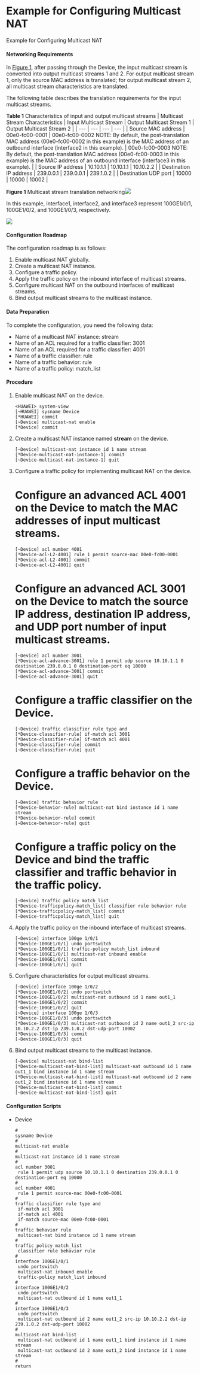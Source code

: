 Example for Configuring Multicast NAT
=====================================

Example for Configuring Multicast NAT

#### Networking Requirements

In [Figure 1](#EN-US_TASK_0000001193989747__fig_dc_vrp_multicast_cfg_007301), after passing through the Device, the input multicast stream is converted into output multicast streams 1 and 2. For output multicast stream 1, only the source MAC address is translated; for output multicast stream 2, all multicast stream characteristics are translated.

The following table describes the translation requirements for the input multicast streams.

**Table 1** Characteristics of input and output multicast streams
| Multicast Stream Characteristics | Input Multicast Stream | Output Multicast Stream 1 | Output Multicast Stream 2 |
| --- | --- | --- | --- |
| Source MAC address | 00e0-fc00-0001 | 00e0-fc00-0002  NOTE:  By default, the post-translation MAC address (00e0-fc00-0002 in this example) is the MAC address of an outbound interface (interface2 in this example). | 00e0-fc00-0003  NOTE:  By default, the post-translation MAC address (00e0-fc00-0003 in this example) is the MAC address of an outbound interface (interface3 in this example). |
| Source IP address | 10.10.1.1 | 10.10.1.1 | 10.10.2.2 |
| Destination IP address | 239.0.0.1 | 239.0.0.1 | 239.1.0.2 |
| Destination UDP port | 10000 | 10000 | 10002 |



**Figure 1** Multicast stream translation networking![](public_sys-resources/note_3.0-en-us.png) 

In this example, interface1, interface2, and interface3 represent 100GE1/0/1, 100GE1/0/2, and 100GE1/0/3, respectively.


  
![](figure/en-us_image_0000001382515782.png)

#### Configuration Roadmap

The configuration roadmap is as follows:

1. Enable multicast NAT globally.
2. Create a multicast NAT instance.
3. Configure a traffic policy.
4. Apply the traffic policy on the inbound interface of multicast streams.
5. Configure multicast NAT on the outbound interfaces of multicast streams.
6. Bind output multicast streams to the multicast instance.

#### Data Preparation

To complete the configuration, you need the following data:

* Name of a multicast NAT instance: stream
* Name of an ACL required for a traffic classifier: 3001
* Name of an ACL required for a traffic classifier: 4001
* Name of a traffic classifier: rule
* Name of a traffic behavior: rule
* Name of a traffic policy: match\_list


#### Procedure

1. Enable multicast NAT on the device.
   
   
   ```
   <HUAWEI> system-view
   [~HUAWEI] sysname Device
   [*HUAWEI] commit
   [~Device] multicast-nat enable
   [*Device] commit
   ```
2. Create a multicast NAT instance named **stream** on the device.
   
   
   ```
   [~Device] multicast-nat instance id 1 name stream
   [*Device-multicast-nat-instance-1] commit
   [~Device-multicast-nat-instance-1] quit
   ```
3. Configure a traffic policy for implementing multicast NAT on the device.
   
   
   
   # Configure an advanced ACL 4001 on the Device to match the MAC addresses of input multicast streams.
   
   ```
   [~Device] acl number 4001
   [*Device-acl-L2-4001] rule 1 permit source-mac 00e0-fc00-0001
   [*Device-acl-L2-4001] commit
   [~Device-acl-L2-4001] quit
   ```
   
   # Configure an advanced ACL 3001 on the Device to match the source IP address, destination IP address, and UDP port number of input multicast streams.
   
   ```
   [~Device] acl number 3001
   [*Device-acl-advance-3001] rule 1 permit udp source 10.10.1.1 0 destination 239.0.0.1 0 destination-port eq 10000
   [*Device-acl-advance-3001] commit
   [~Device-acl-advance-3001] quit
   ```
   
   # Configure a traffic classifier on the Device.
   
   ```
   [~Device] traffic classifier rule type and
   [*Device-classifier-rule] if-match acl 3001
   [*Device-classifier-rule] if-match acl 4001
   [*Device-classifier-rule] commit
   [~Device-classifier-rule] quit
   ```
   
   # Configure a traffic behavior on the Device.
   
   ```
   [~Device] traffic behavior rule
   [*Device-behavior-rule] multicast-nat bind instance id 1 name stream
   [*Device-behavior-rule] commit
   [~Device-behavior-rule] quit
   ```
   
   # Configure a traffic policy on the Device and bind the traffic classifier and traffic behavior in the traffic policy.
   
   ```
   [~Device] traffic policy match_list
   [*Device-trafficpolicy-match_list] classifier rule behavior rule
   [*Device-trafficpolicy-match_list] commit
   [~Device-trafficpolicy-match_list] quit
   ```
4. Apply the traffic policy on the inbound interface of multicast streams.
   
   
   ```
   [~Device] interface 100ge 1/0/1
   [*Device-100GE1/0/1] undo portswitch
   [*Device-100GE1/0/1] traffic-policy match_list inbound
   [*Device-100GE1/0/1] multicast-nat inbound enable
   [*Device-100GE1/0/1] commit
   [~Device-100GE1/0/1] quit
   ```
5. Configure characteristics for output multicast streams.
   
   
   ```
   [~Device] interface 100ge 1/0/2
   [*Device-100GE1/0/2] undo portswitch
   [*Device-100GE1/0/2] multicast-nat outbound id 1 name out1_1
   [*Device-100GE1/0/2] commit
   [~Device-100GE1/0/2] quit
   [~Device] interface 100ge 1/0/3
   [*Device-100GE1/0/3] undo portswitch
   [*Device-100GE1/0/3] multicast-nat outbound id 2 name out1_2 src-ip 10.10.2.2 dst-ip 239.1.0.2 dst-udp-port 10002
   [*Device-100GE1/0/3] commit
   [~Device-100GE1/0/3] quit
   ```
6. Bind output multicast streams to the multicast instance.
   
   
   ```
   [~Device] multicast-nat bind-list
   [*Device-multicast-nat-bind-list] multicast-nat outbound id 1 name out1_1 bind instance id 1 name stream
   [*Device-multicast-nat-bind-list] multicast-nat outbound id 2 name out1_2 bind instance id 1 name stream
   [*Device-multicast-nat-bind-list] commit
   [~Device-multicast-nat-bind-list] quit
   ```

#### Configuration Scripts

* Device
  
  ```
  #
  sysname Device
  #
  multicast-nat enable
  #
  multicast-nat instance id 1 name stream
  #
  acl number 3001
   rule 1 permit udp source 10.10.1.1 0 destination 239.0.0.1 0 destination-port eq 10000
  #
  acl number 4001
   rule 1 permit source-mac 00e0-fc00-0001
  #
  traffic classifier rule type and
   if-match acl 3001
   if-match acl 4001
   if-match source-mac 00e0-fc00-0001 
  #
  traffic behavior rule
   multicast-nat bind instance id 1 name stream
  #
  traffic policy match_list
   classifier rule behavior rule
  #
  interface 100GE1/0/1
   undo portswitch
   multicast-nat inbound enable
   traffic-policy match_list inbound 
  #
  interface 100GE1/0/2
   undo portswitch
   multicast-nat outbound id 1 name out1_1
  #
  interface 100GE1/0/3
   undo portswitch
   multicast-nat outbound id 2 name out1_2 src-ip 10.10.2.2 dst-ip 239.1.0.2 dst-udp-port 10002
  #
  multicast-nat bind-list
   multicast-nat outbound id 1 name out1_1 bind instance id 1 name stream
   multicast-nat outbound id 2 name out1_2 bind instance id 1 name stream
  #
  return
  ```